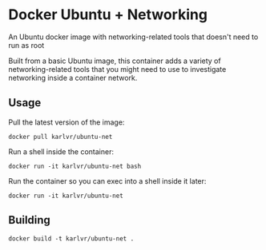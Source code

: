# Docker Ubuntu + Networking

An Ubuntu docker image with networking-related tools that doesn't need to run as root

Built from a basic Ubuntu image, this container adds a variety of networking-related tools that you might need to use to investigate networking inside a container network.

## Usage

Pull the latest version of the image:

```shell
docker pull karlvr/ubuntu-net
```

Run a shell inside the container:

```shell
docker run -it karlvr/ubuntu-net bash
```

Run the container so you can exec into a shell inside it later:

```shell
docker run -it karlvr/ubuntu-net
```

## Building

```shell
docker build -t karlvr/ubuntu-net .
```
